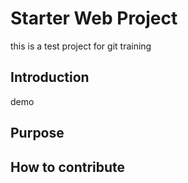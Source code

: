 # Starter Web Project
this is a test project for git training

## Introduction
demo

## Purpose

## How to contribute
